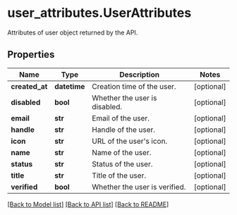 # user_attributes.UserAttributes

Attributes of user object returned by the API.
## Properties
Name | Type | Description | Notes
------------ | ------------- | ------------- | -------------
**created_at** | **datetime** | Creation time of the user. | [optional] 
**disabled** | **bool** | Whether the user is disabled. | [optional] 
**email** | **str** | Email of the user. | [optional] 
**handle** | **str** | Handle of the user. | [optional] 
**icon** | **str** | URL of the user&#39;s icon. | [optional] 
**name** | **str** | Name of the user. | [optional] 
**status** | **str** | Status of the user. | [optional] 
**title** | **str** | Title of the user. | [optional] 
**verified** | **bool** | Whether the user is verified. | [optional] 

[[Back to Model list]](README.md#documentation-for-models) [[Back to API list]](README.md#documentation-for-api-endpoints) [[Back to README]](README.md)


